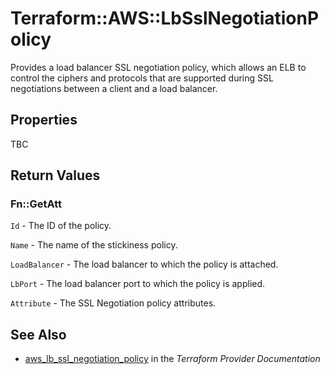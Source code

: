 # Terraform::AWS::LbSslNegotiationPolicy

Provides a load balancer SSL negotiation policy, which allows an ELB to control the ciphers and protocols that are supported during SSL negotiations between a client and a load balancer.

## Properties

TBC

## Return Values

### Fn::GetAtt

`Id` - The ID of the policy.

`Name` - The name of the stickiness policy.

`LoadBalancer` - The load balancer to which the policy is attached.

`LbPort` - The load balancer port to which the policy is applied.

`Attribute` - The SSL Negotiation policy attributes.

## See Also

* [aws_lb_ssl_negotiation_policy](https://www.terraform.io/docs/providers/aws/r/lb_ssl_negotiation_policy.html) in the _Terraform Provider Documentation_